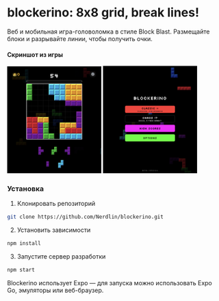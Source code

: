 # blockerino: 8x8 grid, break lines!
Веб и мобильная игра-головоломка в стиле Block Blast. Размещайте блоки и разрывайте линии, чтобы получить очки.

#### Скриншот из игры
<img src="./chaos-screenshot.png" width="220" title="hover text"></img>
<img src="./menu-screenshot.png" width="220" title="hover text"></img>

### Установка
1. Клонировать репозиторий
```bash
git clone https://github.com/Nerdlin/blockerino.git
```
2. Установить зависимости
```bash
npm install
```
3. Запустите сервер разработки
```bash
npm start
```
Blockerino использует Expo — для запуска можно использовать Expo Go, эмуляторы или веб-браузер.
